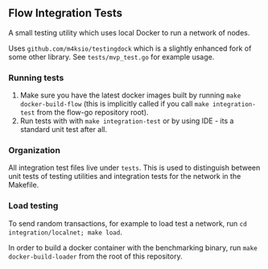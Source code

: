 ## Flow Integration Tests

A small testing utility which uses local Docker to run a network of nodes.

Uses `github.com/m4ksio/testingdock` which is a slightly enhanced fork of some other library.
See `tests/mvp_test.go` for example usage.

### Running tests

1. Make sure you have the latest docker images built by running `make docker-build-flow` (this is implicitly called if you call `make integration-test` from the flow-go repository root).
2. Run tests with with `make integration-test` or by using IDE - its a standard unit test after all.

### Organization

All integration test files live under `tests`. This is used to distinguish
between unit tests of testing utilities and integration tests for the network
in the Makefile.

### Load testing

To send random transactions, for example to load test a network, run `cd integration/localnet; make load`.

In order to build a docker container with the benchmarking binary, run `make docker-build-loader` from the root of this repository.
